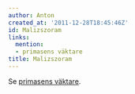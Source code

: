 ```yaml
---
author: Anton
created_at: '2011-12-28T18:45:46Z'
id: Malizszoram
links:
  mention:
  - primasens väktare
title: Malizszoram
---
```


Se [primasens väktare].

  [primasens väktare]: primasens_väktare
